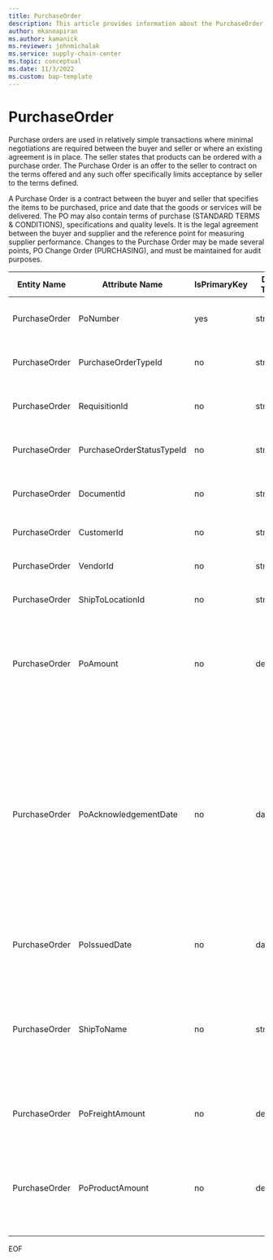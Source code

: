 ```yaml
---
title: PurchaseOrder
description: This article provides information about the PurchaseOrder entity.
author: mkannapiran
ms.author: kamanick
ms.reviewer: johnmichalak
ms.service: supply-chain-center
ms.topic: conceptual
ms.date: 11/3/2022
ms.custom: bap-template
---
```


# PurchaseOrder

Purchase orders are used in relatively simple transactions where minimal negotiations are required between the buyer and seller or where an existing agreement is in place. The seller states that products can be ordered with a purchase order. The Purchase Order is an offer to the seller to contract on the terms offered and any such offer specifically limits acceptance by seller to the terms defined.

A Purchase Order is a contract between the buyer and seller that specifies the items to be purchased, price and date that the goods or services will be delivered. The PO may also contain terms of purchase (STANDARD TERMS & CONDITIONS), specifications and quality levels. It is the legal agreement between the buyer and supplier and the reference point for measuring supplier performance. Changes to the Purchase Order may be made several points, PO Change Order (PURCHASING), and must be maintained for audit purposes.

| **Entity Name** | **Attribute Name** | **IsPrimaryKey** | **Data Type** | **Data Length** | **Description** |
| --- | --- | --- | --- | --- | --- |
| PurchaseOrder | PoNumber | yes | string | 36 | The unique identifier of a Purchase Order. |
| PurchaseOrder | PurchaseOrderTypeId | no | string | 36 | The unique identifier of a Purchase Order Type. |
| PurchaseOrder | RequisitionId | no | string | 36 | The unique identifier of the Requisition. |
| PurchaseOrder | PurchaseOrderStatusTypeId | no | string | 36 | The unique identifier of the PO Status. |
| PurchaseOrder | DocumentId | no | string | 36 | The unique identifier of a Document. |
| PurchaseOrder | CustomerId | no | string | 36 | The unique identifier of a Customer. |
| PurchaseOrder | VendorId | no | string | 36 | The unique identifier of a Vendor. |
| PurchaseOrder | ShipToLocationId | no | string | 36 | The unique identifier of a Location. |
| PurchaseOrder | PoAmount | no | decimal | 9 | The total amount of products that the Purchase Order authorizes purchase of. |
| PurchaseOrder | PoAcknowledgementDate | no | date | 8 | The date that acceptance of a purchase order was received, which verifies the cost, description, quantity and ship date of goods ordered as well as special terms or conditions. |
| PurchaseOrder | PoIssuedDate | no | date | 8 | The date that the Purchase Order was issued. |
| PurchaseOrder | ShipToName | no | string | 128 | The name of the person or organization that the PO items are to be shipped to (if different from the buyers). |
| PurchaseOrder | PoFreightAmount | no | decimal | 9 | The total amount of freight due for the PO items. |
| PurchaseOrder | PoProductAmount | no | decimal | 9 | The total product value of the PO exclusive of taxes, freight and any other costs. |

EOF